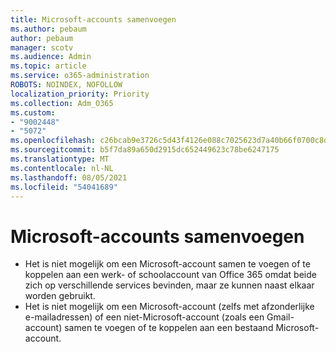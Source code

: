 ```yaml
---
title: Microsoft-accounts samenvoegen
ms.author: pebaum
author: pebaum
manager: scotv
ms.audience: Admin
ms.topic: article
ms.service: o365-administration
ROBOTS: NOINDEX, NOFOLLOW
localization_priority: Priority
ms.collection: Adm_O365
ms.custom:
- "9002448"
- "5072"
ms.openlocfilehash: c26bcab9e3726c5d43f4126e088c7025623d7a40b66f0700c8d5e7edf1261986
ms.sourcegitcommit: b5f7da89a650d2915dc652449623c78be6247175
ms.translationtype: MT
ms.contentlocale: nl-NL
ms.lasthandoff: 08/05/2021
ms.locfileid: "54041689"
---
```

# <a name="merge-microsoft-accounts"></a>Microsoft-accounts samenvoegen

- Het is niet mogelijk om een Microsoft-account samen te voegen of te koppelen aan een werk- of schoolaccount van Office 365 omdat beide zich op verschillende services bevinden, maar ze kunnen naast elkaar worden gebruikt.
- Het is niet mogelijk om een Microsoft-account (zelfs met afzonderlijke e-mailadressen) of een niet-Microsoft-account (zoals een Gmail-account) samen te voegen of te koppelen aan een bestaand Microsoft-account.
